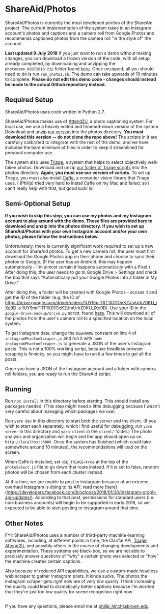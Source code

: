 # ShareAid/Photos

ShareAid/Photos is currently the most developed portion of the ShareAid project. The current implementation of the system takes in an Instagram account's photos and captions and a camera roll from Google Photos and recommends captioned photos from the camera roll "in the style of" the account.

**Last updated 9 July 2018** If you just want to run a demo without making changes, you can download a frozen version of the code, with all setup already completed, by downloading and unzipping the `photodemo_09072018.zip` folder found [here](https://drive.google.com/open?id=1W-5_NmoYEG7owN7FYdV4EKNnaRlLbUUg). Once unzipped, all you should need to do is run `run_photos.sh`. The demo can take upwards of 10 minutes to complete. **Please do not edit this demo code - changes should instead be made to the actual Github repository instead.**

## Required Setup

ShareAid/Photos uses code written in Python 2.7.

ShareAid/Photos makes use of [Attend2U](https://github.com/cesc-park/attend2u), a photo captioning system. For local use, we use a heavily edited and trimmed-down version of the system. Download and unzip [our version](https://drive.google.com/open?id=1W-5_NmoYEG7owN7FYdV4EKNnaRlLbUUg) into the photos directory. **You must download this version -- do not clone the repo above!** The scripts in it are carefully calibrated to integrate with the rest of the demo, and we have included the bare minimum of files in order to keep it streamlined for personal computer use.

The system also uses [Triage](http://phototriage.cs.princeton.edu/paper/Chang2016APT.pdf), a system that helps to select objectively well-taken photos. Download and unzip [our folder of Triage scripts](https://drive.google.com/open?id=1W-5_NmoYEG7owN7FYdV4EKNnaRlLbUUg) into the photos directory. **Again, you must use our version of scripts.** To set up Triage, you must also install [Caffe](http://caffe.berkeleyvision.org/), a computer vision library that Triage uses. I (Philip) tried very hard to install Caffe on my Mac and failed, so I can't really help with that, but good luck! lol

## Semi-Optional Setup

**If you wish to skip this step, you can use my photos and my Instagram account to play around with the demo. These files are provided [here](https://drive.google.com/open?id=1W-5_NmoYEG7owN7FYdV4EKNnaRlLbUUg) to download and unzip into the photos directory. If you wish to set up ShareAid/Photos with your own Instagram account and/or your own photos, please follow the instructions below.**

Unfortunately, there is currently significant work required to set up a new account for ShareAid photos. To get a new camera roll, the user must first download the Google Photos app on their phone and choose to sync their photos to Google. (If the user has an Android, this may happen automatically - I'm almost certain it happens automatically with a Pixel.) After doing this, the user needs to go to Google Drive > Settings and check the box that says "Automatically put your Google Photos into a folder in My Drive." 

After doing this, a folder will be created with Google Photos - access it and get the ID of the folder (e.g. the ID of https://drive.google.com/drive/folders/1UY9mrTRT1XD1OeKZJmUrlrZ0KU_iXe9D is 1UY9mrTRT1XD1OeKZJmUrlrZ0KU_iXe9D). Use your ID in the `google-drive-backup/drive.py` script, found [here](https://github.com/vikynandha/google-drive-backup). This will download all of the photos from the user's camera roll to a specified location on the local system. 

To get Instagram data, change the `USERNAME` constant on line 4 of `instagramPhantomScraper.js` and run it with `node instagramPhantomScraper.js` to generate a JSON of the user's Instagram posts. This is not a 100% working script, because headless browser scraping is finnicky, so you might have to run it a few times to get all the posts.

Once you have a JSON of the Instagram account and a folder with camera roll folders, you are ready to run the ShareAid script.

## Running

Run `npm install` in this directory before starting. This should install any packages needed. (This step might need a little debugging because I wasn't very careful about managing which packages we use)

Run `yarn dev` in this directory to start both the server and the client. (If you wish to start each separately, which I find useful for debugging, run `yarn server` in this directory and `yarn client` in the `client/` folder.) The photo analysis and organization will begin and the app should open up on `http://localhost:3000`. Once the system has finished (which could take somewhere around 10 minutes), the recommendations will load on the screen. 

When Caffe is installed, set `USE_TRIAGE=true` at the top of the `photoSelect.js` file to go down that route instead. If it is set to false, random photos will be chosen from each cluster instead. 

At this time, we are unable to post to Instagram because of an extreme overhaul Instagram is doing to its API; read more [here] (https://developers.facebook.com/blog/post/2018/01/30/instagram-graph-api-updates/). According to that post, permissions for standard users (i.e. non-business accounts) will begin to be supported in early 2019, so we expected to be able to start posting to Instagram around that time. 

## Other Notes

FYI: ShareAid/Photos uses a number of third-party machine-learning softwares, including, at different points in time, the Clarifai API, [Triage](http://phototriage.cs.princeton.edu/paper/Chang2016APT.pdf), [Attend2U](https://github.com/cesc-park/attend2u), and possibly others in the course of changing developments and experimentation. These systems are black-box, so we are not able to precisely answer questions of "why" a certain photo was selected or "how" the machine creates certain captions.

Also because of reduced API capabilities, we use a custom-made headless web scraper to gather Instagram posts. It kinda sucks. The photos the Instagram scraper gets right now are of very low quality. I think increasing the quality could lead to dramatically better captions because I'm worried that they're just too low quality for scene recognition right now.

##

If you have any questions, please email me at [philip_hinch@brown.edu](mailto:philip_hinch@brown.edu).
